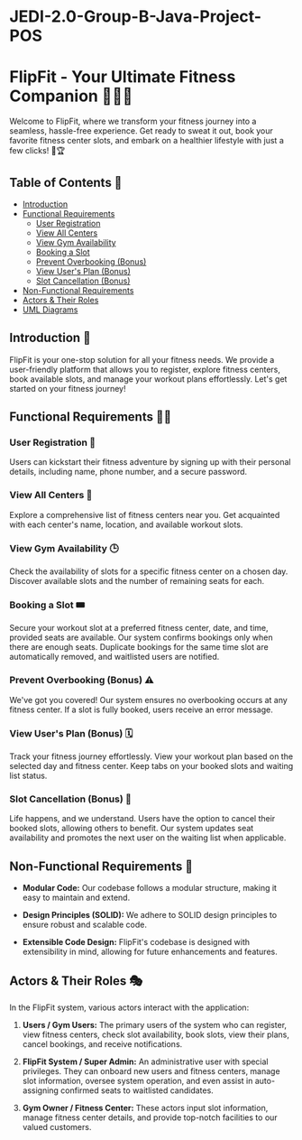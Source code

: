 # JEDI-2.0-Group-B-Java-Project-POS
# FlipFit - Your Ultimate Fitness Companion 💪🏋️‍♀️

Welcome to FlipFit, where we transform your fitness journey into a seamless, hassle-free experience. Get ready to sweat it out, book your favorite fitness center slots, and embark on a healthier lifestyle with just a few clicks! 🎉🏆

## Table of Contents 📜

- [Introduction](#introduction)
- [Functional Requirements](#functional-requirements)
  - [User Registration](#user-registration)
  - [View All Centers](#view-all-centers)
  - [View Gym Availability](#view-gym-availability)
  - [Booking a Slot](#booking-a-slot)
  - [Prevent Overbooking (Bonus)](#prevent-overbooking-bonus)
  - [View User's Plan (Bonus)](#view-users-plan-bonus)
  - [Slot Cancellation (Bonus)](#slot-cancellation-bonus)
- [Non-Functional Requirements](#non-functional-requirements)
- [Actors & Their Roles](#actors--their-roles)
- [UML Diagrams](#uml-diagrams)

## Introduction 🌟

FlipFit is your one-stop solution for all your fitness needs. We provide a user-friendly platform that allows you to register, explore fitness centers, book available slots, and manage your workout plans effortlessly. Let's get started on your fitness journey!

## Functional Requirements 🏋️‍♂️

### User Registration 📝

Users can kickstart their fitness adventure by signing up with their personal details, including name, phone number, and a secure password.

### View All Centers 🏢

Explore a comprehensive list of fitness centers near you. Get acquainted with each center's name, location, and available workout slots.

### View Gym Availability 🕒

Check the availability of slots for a specific fitness center on a chosen day. Discover available slots and the number of remaining seats for each.

### Booking a Slot 🎟️

Secure your workout slot at a preferred fitness center, date, and time, provided seats are available. Our system confirms bookings only when there are enough seats. Duplicate bookings for the same time slot are automatically removed, and waitlisted users are notified.

### Prevent Overbooking (Bonus) ⚠️

We've got you covered! Our system ensures no overbooking occurs at any fitness center. If a slot is fully booked, users receive an error message.

### View User's Plan (Bonus) 🗓️

Track your fitness journey effortlessly. View your workout plan based on the selected day and fitness center. Keep tabs on your booked slots and waiting list status.

### Slot Cancellation (Bonus) 🚫

Life happens, and we understand. Users have the option to cancel their booked slots, allowing others to benefit. Our system updates seat availability and promotes the next user on the waiting list when applicable.

## Non-Functional Requirements 🧩

- **Modular Code:** Our codebase follows a modular structure, making it easy to maintain and extend.

- **Design Principles (SOLID):** We adhere to SOLID design principles to ensure robust and scalable code.

- **Extensible Code Design:** FlipFit's codebase is designed with extensibility in mind, allowing for future enhancements and features.

## Actors & Their Roles 🎭

In the FlipFit system, various actors interact with the application:

1. **Users / Gym Users:** The primary users of the system who can register, view fitness centers, check slot availability, book slots, view their plans, cancel bookings, and receive notifications.

2. **FlipFit System / Super Admin:** An administrative user with special privileges. They can onboard new users and fitness centers, manage slot information, oversee system operation, and even assist in auto-assigning confirmed seats to waitlisted candidates.

3. **Gym Owner / Fitness Center:** These actors input slot information, manage fitness center details, and provide top-notch facilities to our valued customers.


